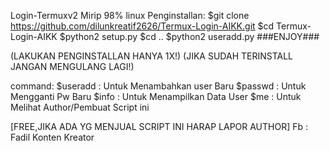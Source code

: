 Login-Termuxv2
Mirip 98% linux
Penginstallan:
$git clone 
https://github.com/dilunkreatif2626/Termux-Login-AIKK.git
$cd Termux-Login-AIKK
$python2 setup.py
$cd ..
$python2 useradd.py
###ENJOY###

(LAKUKAN PENGINSTALLAN HANYA 1X!)
(JIKA SUDAH TERINSTALL JANGAN MENGULANG LAGI!)

command:
$useradd : Untuk Menambahkan user Baru
$passwd : Untuk Mengganti Pw Baru
$info : Untuk Menampilkan Data User
$me : Untuk Melihat Author/Pembuat Script ini

[FREE,JIKA ADA YG MENJUAL SCRIPT INI HARAP LAPOR AUTHOR]
Fb : Fadil Konten Kreator
